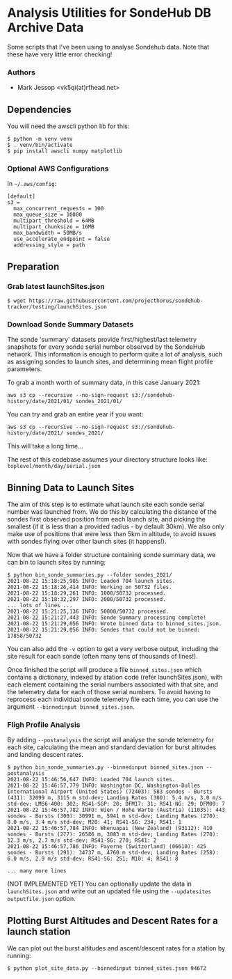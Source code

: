 # Analysis Utilities for SondeHub DB Archive Data

Some scripts that I've been using to analyse Sondehub data. Note that these have very little error checking!

### Authors
* Mark Jessop <vk5qi(at)rfhead.net>

## Dependencies
You will need the awscli python lib for this:
```
$ python -m venv venv
$ . venv/bin/activate
$ pip install awscli numpy matplotlib
```

### Optional AWS Configurations
In `~/.aws/config`:
```
[default]
s3 =
  max_concurrent_requests = 100
  max_queue_size = 10000
  multipart_threshold = 64MB
  multipart_chunksize = 16MB
  max_bandwidth = 50MB/s
  use_accelerate_endpoint = false
  addressing_style = path
```

## Preparation

### Grab latest launchSites.json
```
$ wget https://raw.githubusercontent.com/projecthorus/sondehub-tracker/testing/launchSites.json
```

### Download Sonde Summary Datasets
The sonde 'summary' datasets provide first/highest/last telemetry snapshots for every sonde serial number observed by the SondeHub network. This information is enough to perform quite a lot of analysis, such as assigning sondes to launch sites, and determining mean flight profile parameters.

To grab a month worth of summary data, in this case January 2021:

```
aws s3 cp --recursive --no-sign-request s3://sondehub-history/date/2021/01/ sondes_2021/01/
```

You can try and grab an entire year if you want:
```
aws s3 cp --recursive --no-sign-request s3://sondehub-history/date/2021/ sondes_2021/
```
This will take a long time...

The rest of this codebase assumes your directory structure looks like: `toplevel/month/day/serial.json`

## Binning Data to Launch Sites
The aim of this step is to estimate what launch site each sonde serial number was launched from. We do this by calculating the distance of the sondes first observed position from each launch site, and picking the smallest (if it is less than a provided radius - by default 30km). We also only make use of positions that were less than 5km in altitude, to avoid issues with sondes flying over other launch sites (it happens!).

Now that we have a folder structure containing sonde summary data, we can bin to launch sites by running:
```
$ python bin_sonde_summaries.py --folder sondes_2021/
2021-08-22 15:18:25,985 INFO: Loaded 704 launch sites.
2021-08-22 15:18:26,414 INFO: Working on 50732 files.
2021-08-22 15:18:29,261 INFO: 1000/50732 processed.
2021-08-22 15:18:32,297 INFO: 2000/50732 processed.
... lots of lines ...
2021-08-22 15:21:25,136 INFO: 50000/50732 processed.
2021-08-22 15:21:27,443 INFO: Sonde Summary processing complete!
2021-08-22 15:21:29,056 INFO: Wrote binned data to binned_sites.json.
2021-08-22 15:21:29,056 INFO: Sondes that could not be binned: 17858/50732
```

You can also add the `-v` option to get a very verbose output, including the site result for each sonde (often many tens of thousands of lines!).

Once finished the script will produce a file `binned_sites.json` which contains a dictionary, indexed by station code (refer launchSites.json), with each element containing the serial numbers associated with that site, and the telemetry data for each of those serial numbers. To avoid having to reprocess each individual sonde telemetry file each time, you can use the argument `--binnedinput binned_sites.json`.

### Fligh Profile Analysis
By adding `--postanalysis` the script will analyse the sonde telemetry for each site, calculating the mean and standard deviation for burst altitudes and landing descent rates. 

```
$ python bin_sonde_summaries.py --binnedinput binned_sites.json --postanalysis
2021-08-22 15:46:56,647 INFO: Loaded 704 launch sites.
2021-08-22 15:46:57,779 INFO: Washington DC, Washington-Dulles International Airport (United States) (72403): 583 sondes - Bursts (431): 32099 m, 3115 m std-dev; Landing Rates (380): 5.4 m/s, 3.0 m/s std-dev; LMS6-400: 302; RS41-SGP: 20; DFM17: 31; RS41-NG: 29; DFM09: 7
2021-08-22 15:46:57,782 INFO: Wien / Hohe Warte (Austria) (11035): 443 sondes - Bursts (300): 30991 m, 5941 m std-dev; Landing Rates (270): 8.0 m/s, 3.4 m/s std-dev; M20: 41; RS41-SG: 234; RS41: 1
2021-08-22 15:46:57,784 INFO: Whenuapai (New Zealand) (93112): 410 sondes - Bursts (277): 26586 m, 3083 m std-dev; Landing Rates (270): 12.3 m/s, 2.7 m/s std-dev; RS41-SG: 270; RS41: 2
2021-08-22 15:46:57,786 INFO: Payerne (Switzerland) (06610): 425 sondes - Bursts (291): 34737 m, 4760 m std-dev; Landing Rates (258): 6.0 m/s, 2.9 m/s std-dev; RS41-SG: 251; M10: 4; RS41: 8

... many more lines
```

(NOT IMPLEMENTED YET) You can optionally update the data in `launchSites.json` and write out an updated file using the `--updatesites outputfile.json` option.

## Plotting Burst Altitudes and Descent Rates for a launch station
We can plot out the burst altitudes and ascent/descent rates for a station by running:
```
$ python plot_site_data.py --binnedinput binned_sites.json 94672
```
